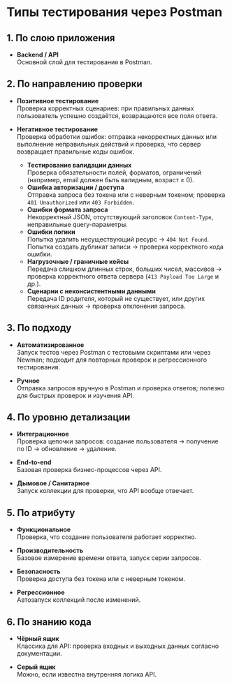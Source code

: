 # Типы тестирования через Postman

## 1. По слою приложения
- **Backend / API**  
  Основной слой для тестирования в Postman.

## 2. По направлению проверки
- **Позитивное тестирование**  
  Проверка корректных сценариев: при правильных данных пользователь успешно создаётся, возвращаются все поля ответа.

- **Негативное тестирование**  
  Проверка обработки ошибок: отправка некорректных данных или выполнение неправильных действий и проверка, что сервер возвращает правильные коды ошибок.  

  - **Тестирование валидации данных**  
    Проверка обязательности полей, форматов, ограничений (например, email должен быть валидным, возраст ≥ 0).
  - **Ошибка авторизации / доступа**  
    Отправка запроса без токена или с неверным токеном; проверка `401 Unauthorized` или `403 Forbidden`.
  - **Ошибки формата запроса**  
    Некорректный JSON, отсутствующий заголовок `Content-Type`, неправильные query-параметры.
  - **Ошибки логики**  
    Попытка удалить несуществующий ресурс → `404 Not Found`.  
    Попытка создать дубликат записи → проверка корректного кода ошибки.
  - **Нагрузочные / граничные кейсы**  
    Передача слишком длинных строк, больших чисел, массивов → проверка корректного ответа сервера (`413 Payload Too Large` и др.).
  - **Сценарии с неконсистентными данными**  
    Передача ID родителя, который не существует, или других связанных данных → проверка отклонения запроса.

## 3. По подходу
- **Автоматизированное**  
  Запуск тестов через Postman с тестовыми скриптами или через Newman; подходит для повторных проверок и регрессионного тестирования.

- **Ручное**  
  Отправка запросов вручную в Postman и проверка ответов; полезно для быстрых проверок и изучения API.

## 4. По уровню детализации
- **Интеграционное**  
  Проверка цепочки запросов: создание пользователя → получение по ID → обновление → удаление.

- **End-to-end**  
  Базовая проверка бизнес-процессов через API.

- **Дымовое / Санитарное**  
  Запуск коллекции для проверки, что API вообще отвечает.

## 5. По атрибуту
- **Функциональное**  
  Проверка, что создание пользователя работает корректно.

- **Производительность**  
  Базовое измерение времени ответа, запуск серии запросов.

- **Безопасность**  
  Проверка доступа без токена или с неверным токеном.

- **Регрессионное**  
  Автозапуск коллекций после изменений.

## 6. По знанию кода
- **Чёрный ящик**  
  Классика для API: проверка входных и выходных данных согласно документации.

- **Серый ящик**  
  Можно, если известна внутренняя логика API.
